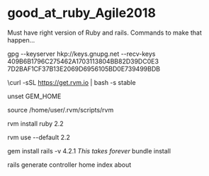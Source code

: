 # good_at_ruby_Agile2018


Must have right version of Ruby and rails. Commands to make that happen...

gpg --keyserver hkp://keys.gnupg.net --recv-keys 409B6B1796C275462A1703113804BB82D39DC0E3 7D2BAF1CF37B13E2069D6956105BD0E739499BDB

\curl -sSL https://get.rvm.io | bash -s stable

unset GEM_HOME

source /home/user/.rvm/scripts/rvm

rvm install ruby 2.2

rvm use --default 2.2

gem install rails -v 4.2.1 
*This takes forever* 
bundle install

rails generate controller home index about
